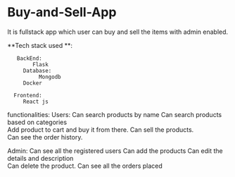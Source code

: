 # Buy-and-Sell-App
It is fullstack app which user can buy and sell the items with admin enabled.

**Tech stack  used **:

       BackEnd:
            Flask
         Database:
              Mongodb
         Docker

      Frontend:
         React js
        

functionalities:
Users:
    Can search products by name
    Can search products based on categories  
   Add product to cart and buy it from there.
   Can sell the products.  
   Can see the order history.

Admin:
     Can see all the registered users
     Can add the products
     Can edit the details and description  
     Can delete the product.
     Can see all the orders placed
